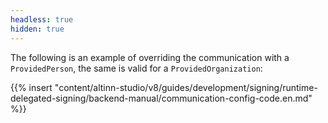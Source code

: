 ```yaml
---
headless: true
hidden: true
---
```


The following is an example of overriding the communication with a `ProvidedPerson`, the same is valid for a `ProvidedOrganization`:

{{% insert "content/altinn-studio/v8/guides/development/signing/runtime-delegated-signing/backend-manual/communication-config-code.en.md" %}}